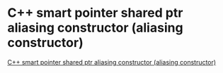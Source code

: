 # C++ smart pointer shared ptr aliasing constructor (aliasing constructor)
[C++ smart pointer shared ptr aliasing constructor (aliasing constructor)](https://aiwithcloud.com/2022/09/19/c_smart_pointer_shared_ptr_aliasing_constructor_aliasing_constructor/)